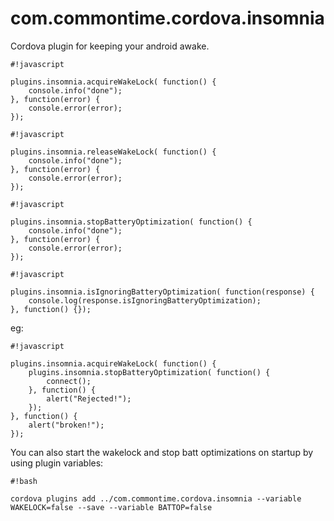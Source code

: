 # com.commontime.cordova.insomnia

Cordova plugin for keeping your android awake.


```
#!javascript

plugins.insomnia.acquireWakeLock( function() {
    console.info("done");
}, function(error) {
    console.error(error);
});
```


```
#!javascript

plugins.insomnia.releaseWakeLock( function() {
    console.info("done");
}, function(error) {
    console.error(error);
});
```


```
#!javascript

plugins.insomnia.stopBatteryOptimization( function() {
    console.info("done");
}, function(error) {
    console.error(error);
});
```

```
#!javascript

plugins.insomnia.isIgnoringBatteryOptimization( function(response) {   
    console.log(response.isIgnoringBatteryOptimization);
}, function() {});

```

eg:

```
#!javascript

plugins.insomnia.acquireWakeLock( function() {
    plugins.insomnia.stopBatteryOptimization( function() {
        connect();
    }, function() {
        alert("Rejected!");
    });       
}, function() {
    alert("broken!");
});

```

You can also start the wakelock and stop batt optimizations on startup by using plugin variables:


```
#!bash

cordova plugins add ../com.commontime.cordova.insomnia --variable WAKELOCK=false --save --variable BATTOP=false
```